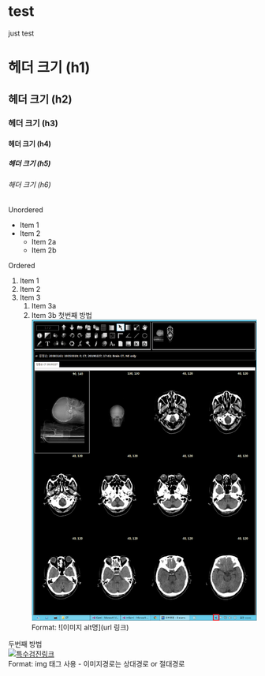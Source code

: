 # test
just test

# 헤더 크기 (h1)
## 헤더 크기 (h2)
### 헤더 크기 (h3)
#### 헤더 크기 (h4)
##### 헤더 크기 (h5)
###### 해더 크기 (h6)


Unordered
* Item 1
* Item 2
  * Item 2a
  * Item 2b
  
Ordered
1. Item 1
1. Item 2
1. Item 3
   1. Item 3a
   1. Item 3b
첫번째 방법  
![cv3_이미지](/image/123.png)  
Format: ![이미지 alt명](url 링크)

두번째 방법  
<a href="#"><img src="https://github.com/wangmoo/test/image/특수검진.png" width="400px" alt="특수검진링크"></a>   
Format: img 태그 사용 - 이미지경로는 상대경로 or 절대경로

